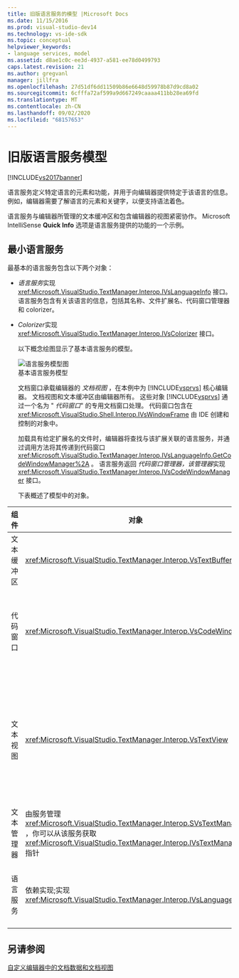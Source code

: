 ```yaml
---
title: 旧版语言服务的模型 |Microsoft Docs
ms.date: 11/15/2016
ms.prod: visual-studio-dev14
ms.technology: vs-ide-sdk
ms.topic: conceptual
helpviewer_keywords:
- language services, model
ms.assetid: d8ae1c0c-ee3d-4937-a581-ee78d0499793
caps.latest.revision: 21
ms.author: gregvanl
manager: jillfra
ms.openlocfilehash: 27d51df6dd11509b86e6648d59978b87d9cd8a02
ms.sourcegitcommit: 6cfffa72af599a9d667249caaaa411bb28ea69fd
ms.translationtype: MT
ms.contentlocale: zh-CN
ms.lasthandoff: 09/02/2020
ms.locfileid: "68157653"
---
```

# <a name="model-of-a-legacy-language-service"></a>旧版语言服务模型
[!INCLUDE[vs2017banner](../../includes/vs2017banner.md)]

语言服务定义特定语言的元素和功能，并用于向编辑器提供特定于该语言的信息。 例如，编辑器需要了解语言的元素和关键字，以便支持语法着色。  
  
 语言服务与编辑器所管理的文本缓冲区和包含编辑器的视图紧密协作。 Microsoft IntelliSense **Quick Info** 选项是语言服务提供的功能的一个示例。  
  
## <a name="a-minimal-language-service"></a>最小语言服务  
 最基本的语言服务包含以下两个对象：  
  
- *语言服务*实现 <xref:Microsoft.VisualStudio.TextManager.Interop.IVsLanguageInfo> 接口。 语言服务包含有关该语言的信息，包括其名称、文件扩展名、代码窗口管理器和 colorizer。  
  
- *Colorizer*实现 <xref:Microsoft.VisualStudio.TextManager.Interop.IVsColorizer> 接口。  
  
  以下概念绘图显示了基本语言服务的模型。  
  
  ![语言服务模型图](../../extensibility/media/vslanguageservicemodel.gif "vsLanguageServiceModel")  
  基本语言服务模型  
  
  文档窗口承载编辑器的 *文档视图* ，在本例中为 [!INCLUDE[vsprvs](../../includes/vsprvs-md.md)] 核心编辑器。 文档视图和文本缓冲区由编辑器所有。 这些对象 [!INCLUDE[vsprvs](../../includes/vsprvs-md.md)] 通过一个名为 " *代码窗口*" 的专用文档窗口处理。 代码窗口包含在 <xref:Microsoft.VisualStudio.Shell.Interop.IVsWindowFrame> 由 IDE 创建和控制的对象中。  
  
  加载具有给定扩展名的文件时，编辑器将查找与该扩展关联的语言服务，并通过调用方法将其传递到代码窗口 <xref:Microsoft.VisualStudio.TextManager.Interop.IVsLanguageInfo.GetCodeWindowManager%2A> 。 语言服务返回 *代码窗口管理器，该管理器*实现 <xref:Microsoft.VisualStudio.TextManager.Interop.IVsCodeWindowManager> 接口。  
  
  下表概述了模型中的对象。  
  
|组件|对象|函数|  
|---------------|------------|--------------|  
|文本缓冲区|<xref:Microsoft.VisualStudio.TextManager.Interop.VsTextBuffer>|Unicode 读/写文本流。 文本可能会使用其他编码。|  
|代码窗口|<xref:Microsoft.VisualStudio.TextManager.Interop.VsCodeWindow>|包含一个或多个文本视图的文档窗口。 当 [!INCLUDE[vsprvs](../../includes/vsprvs-md.md)] 处于多文档界面 (MDI) 模式时，代码窗口是一个 mdi 子级。|  
|文本视图|<xref:Microsoft.VisualStudio.TextManager.Interop.VsTextView>|允许用户使用键盘和鼠标导航并查看文本的窗口。 文本视图将作为编辑器显示给用户。 您可以在普通编辑器窗口、"输出" 窗口和 "即时" 窗口中使用文本视图。 此外，还可以在代码窗口中配置一个或多个文本视图。|  
|文本管理器|由服务管理 <xref:Microsoft.VisualStudio.TextManager.Interop.SVsTextManager> ，你可以从该服务获取 <xref:Microsoft.VisualStudio.TextManager.Interop.IVsTextManager> 指针|维护前面介绍的所有组件共享的公共信息的组件。|  
|语言服务|依赖实现;实现 <xref:Microsoft.VisualStudio.TextManager.Interop.IVsLanguageInfo>|一个对象，该对象为编辑器提供特定于语言的信息，如语法突出显示、语句完成和大括号匹配。|  
  
## <a name="see-also"></a>另请参阅  
 [自定义编辑器中的文档数据和文档视图](../../extensibility/document-data-and-document-view-in-custom-editors.md)
